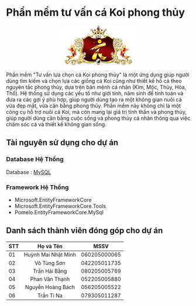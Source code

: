 # Phần mềm tư vấn cá Koi  phong thủy

<p align="center">
  <img src="https://github.com/huynhmainhatminh/Group-E-Project/blob/main/DEMO_IMG/logo.png" alt="Logo">
</p>


Phần mềm "Tư vấn lựa chọn cá Koi phong thủy" là một ứng dụng giúp người dùng tìm kiếm và chọn lựa các giống cá Koi cũng như thiết kế hồ cá theo nguyên tắc phong thủy, dựa trên bản mệnh cá nhân (Kim, Mộc, Thủy, Hỏa, Thổ). Hệ thống sử dụng các yếu tố như giới tính, năm sinh để tính toán và đưa ra các gợi ý phù hợp, giúp người dùng tạo ra một không gian nuôi cá vừa đẹp mắt, vừa cân bằng phong thủy. Phần mềm này không chỉ là một công cụ hỗ trợ nuôi cá Koi, mà còn mang lại giá trị tinh thần và phong thủy, giúp người dùng cân bằng cuộc sống và phong thủy cá nhân thông qua việc chăm sóc cá và thiết kế không gian sống.

## Tài nguyên sử dụng cho dự án
### Database Hệ Thống
Database : [MySQL](https://www.mysql.com/downloads/)
### Framework Hệ Thống
+ Microsoft.EntityFrameworkCore
+ Microsoft.EntityFrameworkCore.Tools
+ Pomelo.EntityFrameworkCore.MySql


## Danh sách thành viên đóng góp cho dự án
| STT | Họ và Tên | MSSV |
|--|--|--|
| 01 | <div align="center">Huỳnh Mai Nhật Minh</div> | <div align="center">060205000065</div> |
| 02 | <div align="center">Võ Tùng Sơn</div> | <div align="center">042205011735</div> |
| 03 | <div align="center">Trần Hải Bằng</div> | <div align="center">080205005769</div> |
| 04 | <div align="center">Phan Văn Thạnh</div> | <div align="center">052205005880</div> |
| 05 | <div align="center">Nguyễn Hoàng Bách</div> | <div align="center">056205005522</div> |
| 06 | <div align="center">Trần Ti Na</div> | <div align="center">079305011287</div> |

